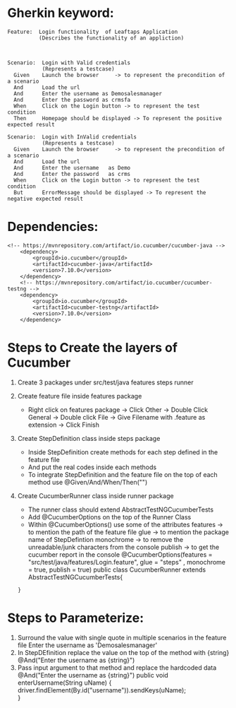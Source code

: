 

# Gherkin keyword:
    Feature:  Login functionality  of Leaftaps Application
              (Describes the functionality of an appliction)

           

    Scenario:  Login with Valid credentials
               (Represents a testcase)
      Given    Launch the browser     -> to represent the precondition of a scenario
      And      Load the url
      And      Enter the username as Demosalesmanager
      And      Enter the password as crmsfa
      When     Click on the Login button -> to represent the test condition  
      Then     Homepage should be displayed -> To represent the positive expected result  

    Scenario:  Login with InValid credentials
               (Represents a testcase)
      Given    Launch the browser     -> to represent the precondition of a scenario
      And      Load the url
      And      Enter the username   as Demo
      And      Enter the password   as crms
      When     Click on the Login button -> to represent the test condition  
      But      ErrorMessage should be displayed -> To represent the negative expected result    

# Dependencies:
    <!-- https://mvnrepository.com/artifact/io.cucumber/cucumber-java -->
		<dependency>
			<groupId>io.cucumber</groupId>
			<artifactId>cucumber-java</artifactId>
			<version>7.10.0</version>
		</dependency>
		<!-- https://mvnrepository.com/artifact/io.cucumber/cucumber-testng -->
		<dependency>
			<groupId>io.cucumber</groupId>
			<artifactId>cucumber-testng</artifactId>
			<version>7.10.0</version>
		</dependency>

# Steps to Create the layers of Cucumber
   1. Create 3 packages under src/test/java
        features
        steps
        runner
   2. Create feature file inside features package
        - Right click on features package ->  Click Other -> Double Click General
        -> Double click File -> Give Filename with .feature as extension -> Click Finish 
   3. Create StepDefinition class inside steps package
        - Inside StepDefinition create methods for each step defined in the feature file        
        - And put the real codes inside each methods
        - To integrate StepDefinition and the feature file on the top of each method
          use @Given/And/When/Then("")    
   4. Create CucumberRunner class inside runner package
         - The runner class should extend AbstractTestNGCucumberTests
         - Add @CucumberOptions on the top of the Runner Class
         - Within @CucumberOptions() use some of the attributes
             features   -> to mention the path of the feature file
             glue       -> to mention the package name of StepDefintion
             monochrome -> to remove the unreadable/junk characters from the console
             publish    -> to get the cucumber report in the console
          @CucumberOptions(features = "src/test/java/features/Login.feature",
                 glue = "steps"            ,
                 monochrome = true,
                 publish = true)
          public class CucumberRunner extends AbstractTestNGCucumberTests{

          } 

# Steps to Parameterize:
  1. Surround the value with single quote in multiple scenarios in the feature file
      Enter the username as 'Demosalesmanager'
  2. In StepDEfinition replace the value on the top of the method with {string}
      @And("Enter the username as {string}")
  3. Pass input argument to that method and replace the hardcoded data
      @And("Enter the username as {string}")
	  public void enterUsername(String uName) {
		driver.findElement(By.id("username")).sendKeys(uName);		
	  }


               
        
          
          

